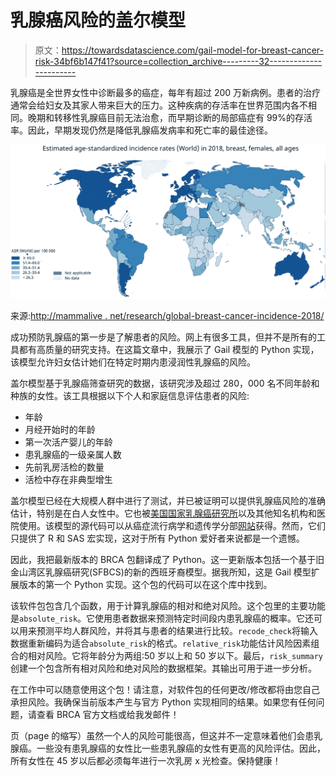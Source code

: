 # 乳腺癌风险的盖尔模型

> 原文：<https://towardsdatascience.com/gail-model-for-breast-cancer-risk-34bf6b147f41?source=collection_archive---------32----------------------->

乳腺癌是全世界女性中诊断最多的癌症，每年有超过 200 万新病例。患者的治疗通常会给妇女及其家人带来巨大的压力。这种疾病的存活率在世界范围内各不相同。晚期和转移性乳腺癌目前无法治愈，而早期诊断的局部癌症有 99%的存活率。因此，早期发现仍然是降低乳腺癌发病率和死亡率的最佳途径。

![](img/48197f6625d1f202e7220bcedabf1f47.png)

来源:[http://mammalive . net/research/global-breast-cancer-incidence-2018/](http://mammalive.net/research/global-breast-cancer-incidence-2018/)

成功预防乳腺癌的第一步是了解患者的风险。网上有很多工具，但并不是所有的工具都有高质量的研究支持。在这篇文章中，我展示了 Gail 模型的 Python 实现，该模型允许妇女估计她们在特定时期内患浸润性乳腺癌的风险。

盖尔模型基于乳腺癌筛查研究的数据，该研究涉及超过 280，000 名不同年龄和种族的女性。该工具根据以下个人和家庭信息评估患者的风险:

*   年龄
*   月经开始时的年龄
*   第一次活产婴儿的年龄
*   患乳腺癌的一级亲属人数
*   先前乳房活检的数量
*   活检中存在非典型增生

盖尔模型已经在大规模人群中进行了测试，并已被证明可以提供乳腺癌风险的准确估计，特别是在白人女性中。它也被[美国国家乳腺癌研究所](https://bcrisktool.cancer.gov/index.html)以及其他知名机构和医院使用。该模型的源代码可以从癌症流行病学和遗传学分部[网站](https://dceg.cancer.gov/about/organization/programs-ebp/bb/resources)获得。然而，它们只提供了 R 和 SAS 宏实现，这对于所有 Python 爱好者来说都是一个遗憾。

因此，我把最新版本的 BRCA 包翻译成了 Python。这一更新版本包括一个基于旧金山湾区乳腺癌研究(SFBCS)的新的西班牙裔模型。据我所知，这是 Gail 模型扩展版本的第一个 Python 实现。这个包的代码可以在这个库中找到。

该软件包包含几个函数，用于计算乳腺癌的相对和绝对风险。这个包里的主要功能是`absolute_risk`。它使用患者数据来预测特定时间段内患乳腺癌的概率。它还可以用来预测平均人群风险，并将其与患者的结果进行比较。`recode_check`将输入数据重新编码为适合`absolute_risk`的格式。`relative_risk`功能估计风险因素组合的相对风险。它将年龄分为两组:50 岁以上和 50 岁以下。最后，`risk_summary`创建一个包含所有相对风险和绝对风险的数据框架。其输出可用于进一步分析。

在工作中可以随意使用这个包！请注意，对软件包的任何更改/修改都将由您自己承担风险。我确保当前版本产生与官方 Python 实现相同的结果。如果您有任何问题，请查看 BRCA 官方文档或给我发邮件！

页（page 的缩写）虽然一个人的风险可能很高，但这并不一定意味着他们会患乳腺癌。一些没有患乳腺癌的女性比一些患乳腺癌的女性有更高的风险评估。因此，所有女性在 45 岁以后都必须每年进行一次乳房 x 光检查。保持健康！